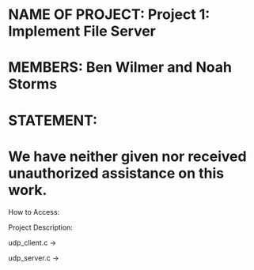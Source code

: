 NAME OF PROJECT: Project 1: Implement File Server
=================================================

MEMBERS: Ben Wilmer and Noah Storms
===================================

STATEMENT: 
===========
We have neither given nor received unauthorized assistance on this work.
===================================================================================

How to Access:

Project Description:

udp_client.c ->

udp_server.c ->
